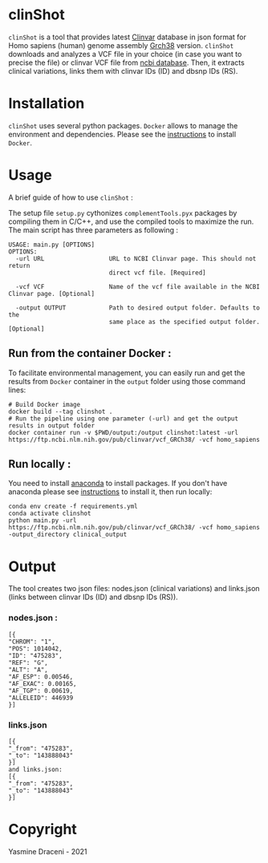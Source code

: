 # clinShot

`clinShot` is a tool that provides latest [Clinvar](https://www.ncbi.nlm.nih.gov/clinvar/) database in json format for Homo sapiens (human) genome assembly [Grch38](https://www.ncbi.nlm.nih.gov/assembly/GCF_000001405.26/) version. 
`clinShot` downloads and analyzes a VCF file in your choice (in case you want to precise the file) or clinvar VCF file from [ncbi database](https://ftp.ncbi.nlm.nih.gov/pub/clinvar/vcf_GRCh38/). Then, it extracts clinical variations, links them with clinvar IDs (ID) and dbsnp IDs (RS).

# Installation

`clinShot` uses several python packages. `Docker` allows to manage the environment and dependencies. Please see the [instructions](https://docs.docker.com/engine/install/ubuntu/) to install `Docker`.

# Usage 

A brief guide of how to use `clinShot` :

The setup file `setup.py` cythonizes `complementTools.pyx` packages by compiling them in C/C++, and use the compiled tools to maximize the run. The main script has three parameters as following :

```
USAGE: main.py [OPTIONS]
OPTIONS:
  -url URL                  URL to NCBI Clinvar page. This should not return
                            direct vcf file. [Required] 
                            
  -vcf VCF                  Name of the vcf file available in the NCBI Clinvar page. [Optional]
  
  -output OUTPUT            Path to desired output folder. Defaults to the
                            same place as the specified output folder. [Optional]

```

## Run from the container Docker : 
To facilitate environmental management, you can easily run and get the results from `Docker` container in the `output` folder using those command lines:

```
# Build Docker image
docker build --tag clinshot .
# Run the pipeline using one parameter (-url) and get the output results in output folder
docker container run -v $PWD/output:/output clinshot:latest -url https://ftp.ncbi.nlm.nih.gov/pub/clinvar/vcf_GRCh38/ -vcf homo_sapiens
```

## Run locally :
You need to install [anaconda](https://www.anaconda.com/) to install packages. If you don't have anaconda please see [instructions](https://docs.anaconda.com/anaconda/install/) to install it, then run locally:

```
conda env create -f requirements.yml
conda activate clinshot
python main.py -url https://ftp.ncbi.nlm.nih.gov/pub/clinvar/vcf_GRCh38/ -vcf homo_sapiens -output_directory clinical_output
```

# Output

The tool creates two json files: nodes.json (clinical variations) and links.json (links between clinvar IDs (ID) and dbsnp IDs (RS)).

### nodes.json :
```
[{
"CHROM": "1",
"POS": 1014042,
"ID": "475283",
"REF": "G",
"ALT": "A",
"AF_ESP": 0.00546,
"AF_EXAC": 0.00165,
"AF_TGP": 0.00619,
"ALLELEID": 446939
}]
```
### links.json
```
[{
"_from": "475283",
"_to": "143888043"
}]
and links.json:
[{
"_from": "475283",
"_to": "143888043"
}]
```

# Copyright
Yasmine Draceni - 2021
